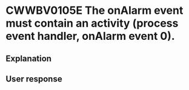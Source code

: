 # CWWBV0105E The onAlarm event must contain an activity (process event handler, onAlarm event 0).

## Explanation

## User response